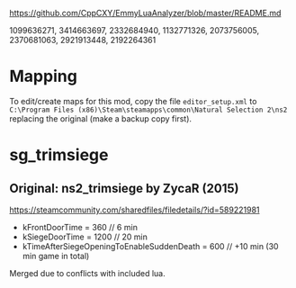 https://github.com/CppCXY/EmmyLuaAnalyzer/blob/master/README.md


1099636271, 3414663697, 2332684940, 1132771326, 2073756005, 2370681063, 2921913448, 2192264361

# Mapping
To edit/create maps for this mod, copy the file `editor_setup.xml` to `C:\Program Files (x86)\Steam\steamapps\common\Natural Selection 2\ns2` replacing the original (make a backup copy first).

# sg_trimsiege
## Original: ns2_trimsiege by ZycaR (2015)
https://steamcommunity.com/sharedfiles/filedetails/?id=589221981

- kFrontDoorTime = 360 // 6 min
- kSiegeDoorTime = 1200 // 20 min
- kTimeAfterSiegeOpeningToEnableSuddenDeath = 600 // +10 min (30 min game in total)

Merged due to conflicts with included lua.


